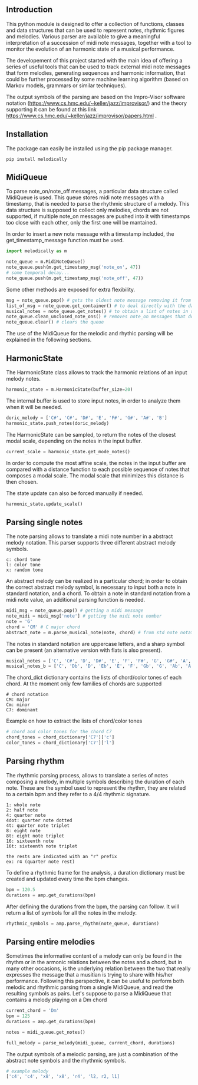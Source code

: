 ## Introduction

This python module is designed to offer a collection of functions, classes and data structures that can be used to represent notes, rhythmic figures and melodies. Various parser are available to give a meaningful interpretation of a succession of midi note messages, together with a tool to monitor the evolution of an harmonic state of a musical performance.

The developement of this project started with the main idea of offering a series of useful tools that can be used to track external midi note messages that form melodies, generating sequences and harmonic information, that could be further processed by some machine learning algorithm (based on Markov models, grammars or similar techniques).

The output symbols of the parsing are based on the Impro-Visor software notation (https://www.cs.hmc.edu/~keller/jazz/improvisor/) and the theory supporting it can be found at this link https://www.cs.hmc.edu/~keller/jazz/improvisor/papers.html .

## Installation
The package can easily be installed using the pip package manager.
```shell
pip install melodically
```

## MidiQueue
To parse note_on/note_off messages, a particular data structure called MidiQueue is used. This queue stores midi note messages with a timestamp, that is needed to parse the rhythmic structure of a melody. This data structure is supposed to collect only melodies, chords are not supported, if multiple note_on messages are pushed into it with timestamps too close with each other, only the first one will be mantained.

In order to insert a new note message with a timestamp included, the get_timestamp_message function must be used.

```python
import melodically as m

note_queue = m.MidiNoteQueue()
note_queue.push(m.get_timestamp_msg('note_on', 47))
# some temporal delay...
note_queue.push(m.get_timestamp_msg('note_off', 47))
```

Some other methods are exposed for extra flexibility.

```python
msg = note_queue.pop() # gets the oldest note message removing it from the queue
list_of_msg = note_queue.get_container() # to deal directly with the data container
musical_notes = note_queue.get_notes() # to obtain a list of notes in std notation
note_queue.clean_unclosed_note_ons() # removes note_on messages that don't have a corrisponding note_off
note_queue.clear() # clears the queue
```

The use of the MidiQueue for the melodic and rhythic parsing will be explained in the following sections.

## HarmonicState
The HarmonicState class allows to track the harmonic relations of an input melody notes. 

```python
harmonic_state = m.HarmonicState(buffer_size=20)
```

The internal buffer is used to store input notes, in order to analyze them when it will be needed.

```python
doric_melody = ['C#', 'C#', 'D#', 'E', 'F#', 'G#', 'A#', 'B']
harmonic_state.push_notes(doric_melody)
```

The HarmonicState can be sampled, to return the notes of the closest modal scale, depending on the notes in the input buffer. 

```python
current_scale = harmonic_state.get_mode_notes()
```

In order to compute the most affine scale, the notes in the input buffer are compared with a distance function to each possible sequence of notes that composes a modal scale. The modal scale that minimizes this distance is then chosen. 

The state update can also be forced manually if needed.

```python
harmonic_state.update_scale()
```

## Parsing single notes

The note parsing allows to translate a midi note number in a abstract melody notation. This parser supports three different abstract melody symbols.

```
c: chord tone
l: color tone
x: random tone
```

An abstract melody can be realized in a particular chord; in order to obtain the correct abstract melody symbol, is necessary to input both a note in standard notation, and a chord. To obtain a note in standard notation from a midi note value, an additional parsing function is needed.

```python
midi_msg = note_queue.pop() # getting a midi message
note_midi = midi_msg['note'] # getting the midi note number
note = 'G'
chord = 'CM' # C major chord
abstract_note = m.parse_musical_note(note, chord) # from std note notation to abstract note notation
```

The notes in standard notation are uppercase letters, and a sharp symbol can be present (an alternative version with flats is also present).

```python
musical_notes = ['C', 'C#', 'D', 'D#', 'E', 'F', 'F#', 'G', 'G#', 'A', 'A#', 'B']
musical_notes_b = ['C', 'Db', 'D', 'Eb', 'E', 'F', 'Gb', 'G', 'Ab', 'A', 'Bb', 'B']
```

The chord_dict dictionary contains the lists of chord/color tones of each chord.
At the moment only few families of chords are supported

```
# chord notation
CM: major
Cm: minor
C7: dominant
```

Example on how to extract the lists of chord/color tones

```python
# chord and color tones for the chord C7
chord_tones = chord_dictionary['C7']['c']
color_tones = chord_dictionary['C7']['l']
```

## Parsing rhythm

The rhythmic parsing process, allows to translate a series of notes composing a melody, in multiple symbols describing the duration of each note. These are the symbol used to represent the rhythm, they are related to a certain bpm and they refer to a 4/4 rhythmic signature.

```
1: whole note
2: half note
4: quarter note
4dot: quarter note dotted
4t: quarter note triplet
8: eight note
8t: eight note triplet
16: sixteenth note
16t: sixteenth note triplet

the rests are indicated with an "r" prefix
ex: r4 (quarter note rest)
```

To define a rhythmic frame for the analysis, a duration dictionary must be created and updated every time the bpm changes.

```python
bpm = 120.5
durations = amp.get_durations(bpm)
```

After defining the durations from the bpm, the parsing can follow. It will return a list of symbols for all the notes in the melody.

```python
rhythmic_symbols = amp.parse_rhythm(note_queue, durations)
```

## Parsing entire melodies

Sometimes the informative content of a melody can only be found in the rhythm or in the armonic relations between the notes and a chord, but in many other occasions, is the underlying relation between the two that really expresses the message that a musitian is trying to share with his/her performance. Following this perspective, it can be useful to perform both melodic and rhythmic parsing from a single MidiQueue, and read the resulting symbols as pairs. Let's suppose to parse a MidiQueue that contains a melody playing on a Dm chord

```python
current_chord = 'Dm'
bpm = 125
durations = amp.get_durations(bpm)

notes = midi_queue.get_notes()

full_melody = parse_melody(midi_queue, current_chord, durations)
```

The output symbols of a melodic parsing, are just a combination of the abstract note symbols and the rhythmic symbols.

``` python
# example melody
['c4', 'c4', 'x8', 'x8', 'r4', 'l2, r2, l1]

```

